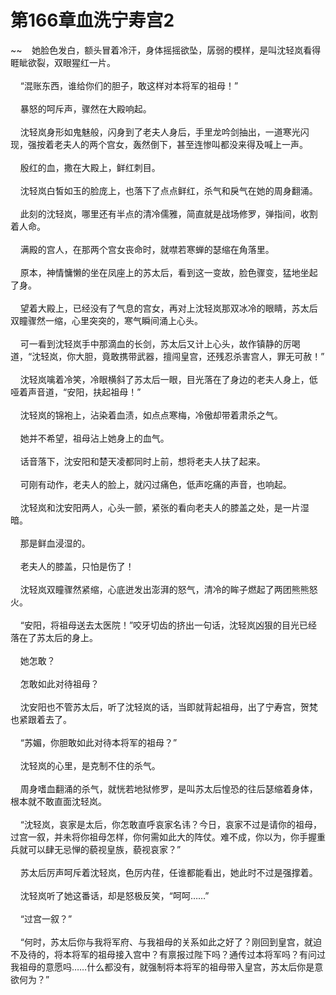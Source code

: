 # 第166章血洗宁寿宫2
~~&nbsp;&nbsp;&nbsp;&nbsp;她脸色发白，额头冒着冷汗，身体摇摇欲坠，孱弱的模样，是叫沈轻岚看得睚眦欲裂，双眼猩红一片。<br><br>&nbsp;&nbsp;&nbsp;&nbsp;“混账东西，谁给你们的胆子，敢这样对本将军的祖母！”<br><br>&nbsp;&nbsp;&nbsp;&nbsp;暴怒的呵斥声，骤然在大殿响起。<br><br>&nbsp;&nbsp;&nbsp;&nbsp;沈轻岚身形如鬼魅般，闪身到了老夫人身后，手里龙吟剑抽出，一道寒光闪现，强按着老夫人的两个宫女，轰然倒下，甚至连惨叫都没来得及喊上一声。<br><br>&nbsp;&nbsp;&nbsp;&nbsp;殷红的血，撒在大殿上，鲜红刺目。<br><br>&nbsp;&nbsp;&nbsp;&nbsp;沈轻岚白皙如玉的脸庞上，也落下了点点鲜红，杀气和戾气在她的周身翻涌。<br><br>&nbsp;&nbsp;&nbsp;&nbsp;此刻的沈轻岚，哪里还有半点的清冷儒雅，简直就是战场修罗，弹指间，收割着人命。<br><br>&nbsp;&nbsp;&nbsp;&nbsp;满殿的宫人，在那两个宫女丧命时，就噤若寒蝉的瑟缩在角落里。<br><br>&nbsp;&nbsp;&nbsp;&nbsp;原本，神情慵懒的坐在凤座上的苏太后，看到这一变故，脸色骤变，猛地坐起了身。<br><br>&nbsp;&nbsp;&nbsp;&nbsp;望着大殿上，已经没有了气息的宫女，再对上沈轻岚那双冰冷的眼睛，苏太后双瞳骤然一缩，心里突突的，寒气瞬间涌上心头。<br><br>&nbsp;&nbsp;&nbsp;&nbsp;可一看到沈轻岚手中那滴血的长剑，苏太后又计上心头，故作镇静的厉喝道，“沈轻岚，你大胆，竟敢携带武器，擅闯皇宫，还残忍杀害宫人，罪无可赦！”<br><br>&nbsp;&nbsp;&nbsp;&nbsp;沈轻岚噙着冷笑，冷眼横斜了苏太后一眼，目光落在了身边的老夫人身上，低哑着声音道，“安阳，扶起祖母！”<br><br>&nbsp;&nbsp;&nbsp;&nbsp;沈轻岚的锦袍上，沾染着血渍，如点点寒梅，冷傲却带着肃杀之气。<br><br>&nbsp;&nbsp;&nbsp;&nbsp;她并不希望，祖母沾上她身上的血气。<br><br>&nbsp;&nbsp;&nbsp;&nbsp;话音落下，沈安阳和楚天凌都同时上前，想将老夫人扶了起来。<br><br>&nbsp;&nbsp;&nbsp;&nbsp;可刚有动作，老夫人的脸上，就闪过痛色，低声吃痛的声音，也响起。<br><br>&nbsp;&nbsp;&nbsp;&nbsp;沈轻岚和沈安阳两人，心头一颤，紧张的看向老夫人的膝盖之处，是一片湿暗。<br><br>&nbsp;&nbsp;&nbsp;&nbsp;那是鲜血浸湿的。<br><br>&nbsp;&nbsp;&nbsp;&nbsp;老夫人的膝盖，只怕是伤了！<br><br>&nbsp;&nbsp;&nbsp;&nbsp;沈轻岚双瞳骤然紧缩，心底迸发出澎湃的怒气，清冷的眸子燃起了两团熊熊怒火。<br><br>&nbsp;&nbsp;&nbsp;&nbsp;“安阳，将祖母送去太医院！”咬牙切齿的挤出一句话，沈轻岚凶狠的目光已经落在了苏太后的身上。<br><br>&nbsp;&nbsp;&nbsp;&nbsp;她怎敢？<br><br>&nbsp;&nbsp;&nbsp;&nbsp;怎敢如此对待祖母？<br><br>&nbsp;&nbsp;&nbsp;&nbsp;沈安阳也不管苏太后，听了沈轻岚的话，当即就背起祖母，出了宁寿宫，贺梵也紧跟着去了。<br><br>&nbsp;&nbsp;&nbsp;&nbsp;“苏媚，你胆敢如此对待本将军的祖母？”<br><br>&nbsp;&nbsp;&nbsp;&nbsp;沈轻岚的心里，是克制不住的杀气。<br><br>&nbsp;&nbsp;&nbsp;&nbsp;周身嗜血翻涌的杀气，就恍若地狱修罗，是叫苏太后惶恐的往后瑟缩着身体，根本就不敢直面沈轻岚。<br><br>&nbsp;&nbsp;&nbsp;&nbsp;“沈轻岚，哀家是太后，你怎敢直呼哀家名讳？今日，哀家不过是请你的祖母，过宫一叙，并未将你祖母怎样，你何需如此大的阵仗。难不成，你以为，你手握重兵就可以肆无忌惮的藐视皇族，藐视哀家？”<br><br>&nbsp;&nbsp;&nbsp;&nbsp;苏太后厉声呵斥着沈轻岚，色厉内荏，任谁都能看出，她此时不过是强撑着。<br><br>&nbsp;&nbsp;&nbsp;&nbsp;沈轻岚听了她这番话，却是怒极反笑，“呵呵……”<br><br>&nbsp;&nbsp;&nbsp;&nbsp;“过宫一叙？”<br><br>&nbsp;&nbsp;&nbsp;&nbsp;“何时，苏太后你与我将军府、与我祖母的关系如此之好了？刚回到皇宫，就迫不及待的，将本将军的祖母接入宫中？有禀报过陛下吗？通传过本将军吗？有问过我祖母的意愿吗……什么都没有，就强制将本将军的祖母带入皇宫，苏太后你是意欲何为？”<br><br>
                    

<script>_fwqdsqadxfw()</script>
<div><script>_dfwf1dw();</script></div>
<div><script>_dfwf1agdw();</script></div>
                